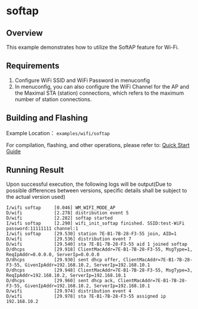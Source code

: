 # softap

## Overview
This example demonstrates how to utilize the SoftAP feature for Wi-Fi.

## Requirements
1. Configure WiFi SSID and WiFi Password in menuconfig
2. In menuconfig, you can also configure the WiFi Channel for the AP and the Maximal STA (station) connections, which refers to the maximum number of station connections.

## Building and Flashing

Example Location： `examples/wifi/softap`

For compilation, flashing, and other operations, please refer to: [Quick Start Guide](https://doc.winnermicro.net/w800/en/2.2-beta.2/get_started/index.html)

## Running Result

Upon successful execution, the following logs will be output(Due to possible differences between versions, specific details shall be subject to the actual version used)

```
I/wifi softap     [0.046] WM_WIFI_MODE_AP
D/wifi            [2.278] distribution event 5
D/wifi            [2.282] softap started
I/wifi softap     [2.290] wifi_init_softap finished. SSID:test-WiFi password:11111111 channel:1
I/wifi softap     [29.530] station 7E-B1-7B-28-F3-55 join, AID=1
D/wifi            [29.536] distribution event 7
D/wifi            [29.540] sta 7E-B1-7B-28-F3-55 aid 1 joined softap
D/dhcps           [29.918] ClientMacAddr=7E-B1-7B-28-F3-55, MsgType=1, ReqIpAddr=0.0.0.0, ServerIp=0.0.0.0
D/dhcps           [29.930] sent dhcp offer, ClientMacAddr=7E-B1-7B-28-F3-55, GivenIpAddr=192.168.10.2, ServerIp=192.168.10.1
D/dhcps           [29.948] ClientMacAddr=7E-B1-7B-28-F3-55, MsgType=3, ReqIpAddr=192.168.10.2, ServerIp=192.168.10.1
D/dhcps           [29.960] sent dhcp ack, ClientMacAddr=7E-B1-7B-28-F3-55, GivenIpAddr=192.168.10.2, ServerIp=192.168.10.1
D/wifi            [29.974] distribution event 4
D/wifi            [29.978] sta 7E-B1-7B-28-F3-55 assigned ip 192.168.10.2

```